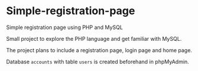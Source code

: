 # Simple-registration-page
Simple registration page using PHP and MySQL

Small project to explore the PHP language and get familiar with MySQL.

The project plans to include a registration page, login page and home page.

Database `accounts` with table `users` is created beforehand in phpMyAdmin.
